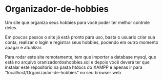 # Organizador-de-hobbies
Um site que organiza seus hobbies para você poder ter melhor controle deles.

Em poucos passos o site já está pronto para uso, basta o usuario criar sua conta, realizar o login e registrar seus hobbies, podendo em outro momento apagar e atualizar.

Para rodar este site remotamente, tem que importar a database mysql, que está no arquivo oranizadordoshobbies.sql e depois você deverá ter que instalar este repositório na pasta htdocs do XAMPP e apenas ir para "localhost/Organizador-de-hobbies" no seu browser web
